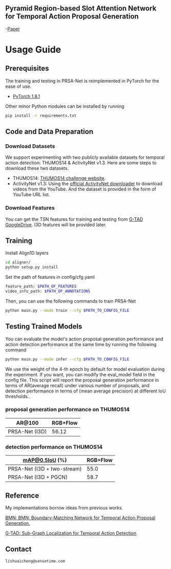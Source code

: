 ## Pyramid Region-based Slot Attention Network for Temporal Action Proposal Generation

-[Paper][paper_arixv]

# Usage Guide

## Prerequisites


The training and testing in PRSA-Net is reimplemented in PyTorch for the ease of use. 

- [PyTorch 1.8.1][pytorch]
                   

Other minor Python modules can be installed by running

```bash
pip install -r requirements.txt
```

 

## Code and Data Preparation


### Download Datasets

We support experimenting with two publicly available datasets for 
temporal action detection: THUMOS14 & ActivityNet v1.3. Here are some steps to download these two datasets.

- THUMOS14:  [THUMOS14 challenge website][thumos14].
- ActivityNet v1.3: Using the [official ActivityNet downloader][anet_down] to download videos from the YouTube. And the dataset is provided in the form of YouTube URL list. 

### Download Features

You can get the TSN features for training and testing from  [G-TAD][G-TAD] [GoogleDrive][TSN].
I3D features will be provided later.

## Training


Install Align1D layers
```bash
cd aligner/
python setup.py install
```

Set the path of features in config/cfg.yaml

```bash
feature_path: $PATH_OF_FEATURES
video_info_path: $PATH_OF_ANNOTATIONS
```


Then, you can use the following commands to train PRSA-Net

```bash
python main.py --mode train --cfg $PATH_TO_CONFIG_FILE
```

## Testing Trained Models


You can evaluate the model's action proposal generation performance and action detection performance at the same time by running the following command

```bash
python main.py --mode infer --cfg $PATH_TO_CONFIG_FILE
```

We use the weight of the 4-th epoch by default for model evaluation during the experiment. If you want, you can modify the eval_model field in the config file.
This script will report the proposal generation performance in terms of AR(average recall) under various number of proposals, and detection performance in terms of (mean average precision) at different IoU thresholds..

### proposal generation performance on THUMOS14

| AR@100         | RGB+Flow |
| -------------- | -------- |
| PRSA-Net (I3D) | 56.12    |

### detection performance on THUMOS14

| mAP@0.5IoU (%)              | RGB+Flow |
| --------------------------- | -------- |
| PRSA-Net (I3D + two-stream) | 55.0     |
| PRSA-Net (I3D + PGCN)       | 58.7     |



## Reference
My implementations borrow ideas from previous works.

[BMN: BMN: Boundary-Matching Network for Temporal Action Proposal Generation.][BMN]

[G-TAD: Sub-Graph Localization for Temporal Action Detection][G-TAD]


## Contact

```
lishuaicheng@sensetime.com
```

[pytorch]:https://pytorch.org/
[thumos14]:http://crcv.ucf.edu/THUMOS14/download.html
[anet_down]:https://github.com/activitynet/ActivityNet/tree/master/Crawler
[PGCN_github]: https://github.com/Alvin-Zeng/PGCN
[BMN]: https://arxiv.org/pdf/1907.09702.pdf
[G-TAD]: https://arxiv.org/pdf/1911.11462.pdf
[TSN]: https://drive.google.com/drive/folders/10PGPMJ9JaTZ18uakPgl58nu7yuKo8M_k
[paper_arixv]: https://arxiv.org/pdf/2206.10095.pdf